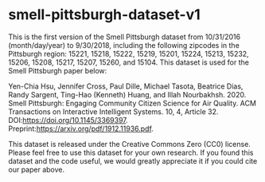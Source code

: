 # smell-pittsburgh-dataset-v1

This is the first version of the Smell Pittsburgh dataset from 10/31/2016 (month/day/year) to 9/30/2018, including the following zipcodes in the Pittsburgh region: 15221, 15218, 15222, 15219, 15201, 15224, 15213, 15232, 15206, 15208, 15217, 15207, 15260, and 15104. This dataset is used for the Smell Pittsburgh paper below:

Yen-Chia Hsu, Jennifer Cross, Paul Dille, Michael Tasota, Beatrice Dias, Randy Sargent, Ting-Hao (Kenneth) Huang, and Illah Nourbakhsh. 2020. Smell Pittsburgh: Engaging Community Citizen Science for Air Quality. ACM Transactions on Interactive Intelligent Systems. 10, 4, Article 32. DOI:https://doi.org/10.1145/3369397. Preprint:https://arxiv.org/pdf/1912.11936.pdf.

This dataset is released under the Creative Commons Zero (CC0) license. Please feel free to use this dataset for your own research. If you found this dataset and the code useful, we would greatly appreciate it if you could cite our paper above.

